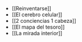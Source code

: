 - [[Reinventarse]]
- [[El cerebro celular]]
- [[2 conciencias 1 cabeza]]
- [[El mapa del tesoro]]
- [[La mirada interior]]